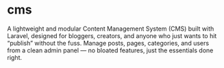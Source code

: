 # cms
A lightweight and modular Content Management System (CMS) built with Laravel, designed for bloggers, creators, and anyone who just wants to hit “publish” without the fuss. Manage posts, pages, categories, and users from a clean admin panel — no bloated features, just the essentials done right.
